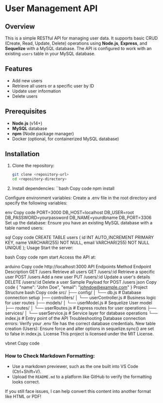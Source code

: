 # User Management API

## Overview
This is a simple RESTful API for managing user data. It supports basic CRUD (Create, Read, Update, Delete) operations using **Node.js**, **Express**, and **Sequelize** with a MySQL database. The API is configured to work with an existing `users` table in your MySQL database.

## Features
- Add new users
- Retrieve all users or a specific user by ID
- Update user information
- Delete users

## Prerequisites
- **Node.js** (v14+)
- **MySQL** database
- **npm** (Node package manager)
- Docker (optional, for containerized MySQL database)

## Installation

1. Clone the repository:
   ```bash
   git clone <repository-url>
   cd <repository-directory>

2. Install dependencies:
  ``bash
  Copy code
  npm install

Configure environment variables: Create a .env file in the root directory and specify the following variables:

env
Copy code
PORT=3000
DB_HOST=localhost
DB_USER=root
DB_PASSWORD=yourpassword
DB_NAME=yourdbname
DB_PORT=3306
Set up the database: Ensure you have an existing MySQL database with a table named users:

sql
Copy code
CREATE TABLE users (
    id INT AUTO_INCREMENT PRIMARY KEY,
    name VARCHAR(255) NOT NULL,
    email VARCHAR(255) NOT NULL UNIQUE
);
Usage
Start the server:

bash
Copy code
npm start
Access the API at:

arduino
Copy code
http://localhost:3000
API Endpoints
Method	Endpoint	Description
GET	/users	Retrieve all users
GET	/users/:id	Retrieve a specific user
POST	/users	Add a new user
PUT	/users/:id	Update a user's details
DELETE	/users/:id	Delete a user
Sample Payload for POST /users
json
Copy code
{
  "name": "John Doe",
  "email": "johndoe@example.com"
}
Project Structure
bash
Copy code
src/
├── config/
│   └── db.js         # Database connection setup
├── controllers/
│   └── userController.js  # Business logic for user routes
├── models/
│   └── userModel.js  # Sequelize User model
├── routes/
│   └── userRoutes.js # Express routes for user operations
├── services/
│   └── userService.js # Service layer for database operations
└── index.js          # Entry point of the API
Troubleshooting
Database connection errors: Verify your .env file has the correct database credentials.
New table creation (Users): Ensure force and alter options in sequelize.sync() are set to false in index.js.
License
This project is licensed under the MIT License.

vbnet
Copy code

### How to Check Markdown Formatting:
- Use a markdown previewer, such as the one built into VS Code (Ctrl+Shift+V).
- Upload the `README.md` to a platform like GitHub to verify the formatting looks correct.

If you still face issues, I can help convert this content into another format like HTML or PDF!
